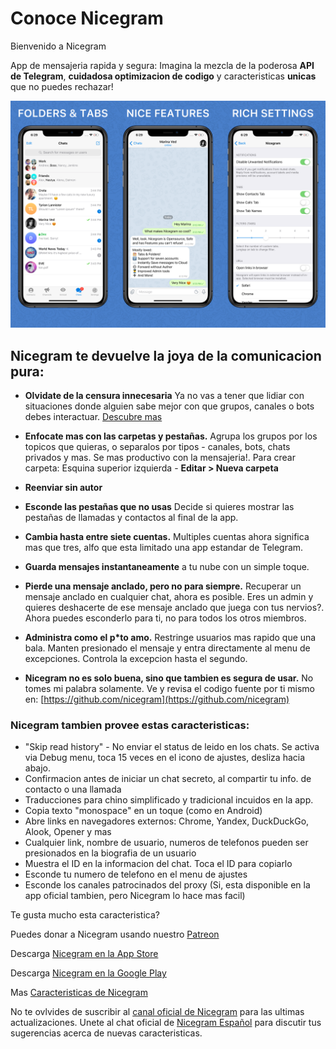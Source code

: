 # Conoce Nicegram

Bienvenido a Nicegram

App de mensajeria rapida y segura: Imagina la mezcla de la poderosa **API de Telegram**, **cuidadosa optimizacion de codigo** y caracteristicas **unicas** que no puedes rechazar!

![image](images/NicegramGrid.png)

## Nicegram te devuelve la joya de la comunicacion pura:

- **Olvidate de la censura innecesaria** Ya no vas a tener que lidiar con situaciones donde alguien sabe mejor con que grupos, canales o bots debes interactuar. [Descubre mas](/es/unblock)

- **Enfocate mas con las carpetas y pestañas.** Agrupa los grupos por los topicos que quieras, o separalos por tipos - canales, bots, chats privados y mas. Se mas productivo con la mensajeria!. Para crear carpeta: Esquina superior izquierda - **Editar > Nueva carpeta**

- **Reenviar sin autor**

- **Esconde las pestañas que no usas** Decide si quieres mostrar las pestañas de llamadas y contactos al final de la app.

- **Cambia hasta entre siete cuentas.** Multiples cuentas ahora significa mas que tres, alfo que esta limitado una app estandar de Telegram.

- **Guarda mensajes instantaneamente** a tu nube con un simple toque.

- **Pierde una mensaje anclado, pero no para siempre.** Recuperar un mensaje anclado en cualquier chat, ahora es posible.
Eres un admin y quieres deshacerte de ese mensaje anclado que juega con tus nervios?. Ahora puedes esconderlo para ti, no para todos los otros miembros.

- **Administra como el p*to amo.** Restringe usuarios mas rapido que una bala. Manten presionado el mensaje y entra directamente al menu de excepciones. Controla la excepcion hasta el segundo.

- **Nicegram no es solo buena, sino que tambien es segura de usar.** No tomes mi palabra solamente. Ve y revisa el codigo fuente por ti mismo en: [https://github.com/nicegram](https://github.com/nicegram)

### Nicegram tambien provee estas caracteristicas:
- "Skip read history" - No enviar el status de leido en los chats. Se activa via Debug menu, toca 15 veces en el icono de ajustes, desliza hacia abajo.
- Confirmacion antes de iniciar un chat secreto, al compartir tu info. de contacto o una llamada
-  Traducciones para chino simplificado y tradicional incuidos en la app.
- Copia texto "monospace" en un toque (como en Android)
- Abre links en navegadores externos: Chrome, Yandex, DuckDuckGo, Alook, Opener y mas
- Cualquier link, nombre de usuario, numeros de telefonos pueden ser presionados en la biografia de un usuario
- Muestra el ID en la informacion del chat. Toca el ID para copiarlo
- Esconde tu numero de telefono en el menu de ajustes
- Esconde los canales patrocinados del proxy (Si, esta disponible en la app oficial tambien, pero Nicegram lo hace mas facil)


Te gusta mucho esta caracteristica?

Puedes donar a Nicegram usando nuestro [Patreon](https://patreon.com/nicegram)

Descarga [Nicegram en la App Store](https://apps.apple.com/app/apple-store/id1608870673?pt=119567154&ct=nicegram.app&mt=8)

Descarga [Nicegram en la Google Play](https://play.google.com/store/apps/details?id=app.nicegram&utm_source=nicegram.app&utm_medium=main&utm_campaign=web)

Mas [Caracteristicas de Nicegram](/es/features)

No te ovlvides de suscribir al [canal oficial de Nicegram](https://t.me/nicegramapp) para las ultimas actualizaciones. Unete al chat oficial de [Nicegram Español](https://t.me/nicegram_es) para discutir tus sugerencias acerca de nuevas caracteristicas.
